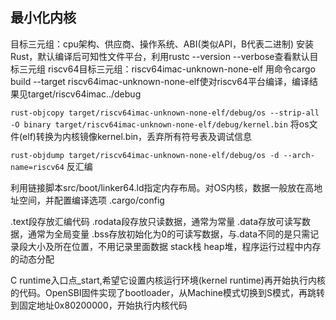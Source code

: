 最小化内核
-------
目标三元组：cpu架构、供应商、操作系统、ABI(类似API，B代表二进制)
安装Rust，默认编译后可知性文件平台，利用rustc --version --verbose查看默认目标三元组
riscv64目标三元组：riscv64imac-unknown-none-elf
用命令cargo build --target riscv64imac-unknown-none-elf使对riscv64平台编译，编译结果见target/riscv64imac../debug

`rust-objcopy target/riscv64imac-unknown-none-elf/debug/os --strip-all -O binary target/riscv64imac-unknown-none-elf/debug/kernel.bin` 将os文件(elf)转换为内核镜像kernel.bin，丢弃所有符号表及调试信息

`rust-objdump target/riscv64imac-unknown-none-elf/debug/os -d --arch-name=riscv64` 反汇编

利用链接脚本src/boot/linker64.ld指定内存布局。对OS内核，数据一般放在高地址空间，并配置编译选项 .cargo/config

.text段存放汇编代码
.rodata段存放只读数据，通常为常量
.data存放可读写数据，通常为全局变量
.bss存放初始化为0的可读写数据，与.data不同的是只需记录段大小及所在位置，不用记录里面数据
stack栈
heap堆，程序运行过程中内存的动态分配

C runtime入口点_start,希望它设置内核运行环境(kernel runtime)再开始执行内核的代码。OpenSBI固件实现了bootloader，从Machine模式切换到S模式，再跳转到固定地址0x80200000，开始执行内核代码